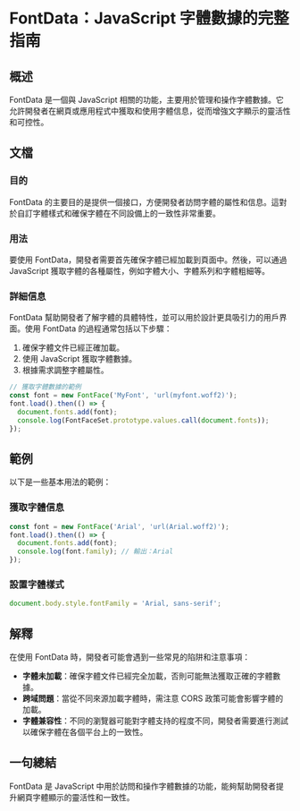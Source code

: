 <!--
Meta Description: # FontData：JavaScript 字體數據的完整指南 ## 概述 FontData 是一個與 JavaScript 相關的功能，主要用於管理和操作字體數據。它允許開發者在網頁或應用程式中獲取和使用字體信息，從而增強文字顯示的靈活性和可控性。 ## 文檔 ### 目的 FontData 的主...
Meta Keywords: fontdata, javascript, font, document, arial
-->

# FontData：JavaScript 字體數據的完整指南

## 概述
FontData 是一個與 JavaScript 相關的功能，主要用於管理和操作字體數據。它允許開發者在網頁或應用程式中獲取和使用字體信息，從而增強文字顯示的靈活性和可控性。

## 文檔
### 目的
FontData 的主要目的是提供一個接口，方便開發者訪問字體的屬性和信息。這對於自訂字體樣式和確保字體在不同設備上的一致性非常重要。

### 用法
要使用 FontData，開發者需要首先確保字體已經加載到頁面中。然後，可以通過 JavaScript 獲取字體的各種屬性，例如字體大小、字體系列和字體粗細等。

### 詳細信息
FontData 幫助開發者了解字體的具體特性，並可以用於設計更具吸引力的用戶界面。使用 FontData 的過程通常包括以下步驟：
1. 確保字體文件已經正確加載。
2. 使用 JavaScript 獲取字體數據。
3. 根據需求調整字體屬性。

```javascript
// 獲取字體數據的範例
const font = new FontFace('MyFont', 'url(myfont.woff2)');
font.load().then(() => {
  document.fonts.add(font);
  console.log(FontFaceSet.prototype.values.call(document.fonts));
});
```

## 範例
以下是一些基本用法的範例：

### 獲取字體信息
```javascript
const font = new FontFace('Arial', 'url(Arial.woff2)');
font.load().then(() => {
  document.fonts.add(font);
  console.log(font.family); // 輸出：Arial
});
```

### 設置字體樣式
```javascript
document.body.style.fontFamily = 'Arial, sans-serif';
```

## 解釋
在使用 FontData 時，開發者可能會遇到一些常見的陷阱和注意事項：
- **字體未加載**：確保字體文件已經完全加載，否則可能無法獲取正確的字體數據。
- **跨域問題**：當從不同來源加載字體時，需注意 CORS 政策可能會影響字體的加載。
- **字體兼容性**：不同的瀏覽器可能對字體支持的程度不同，開發者需要進行測試以確保字體在各個平台上的一致性。

## 一句總結
FontData 是 JavaScript 中用於訪問和操作字體數據的功能，能夠幫助開發者提升網頁字體顯示的靈活性和一致性。
